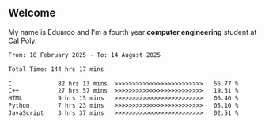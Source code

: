 ## Welcome

 My name is Eduardo and I'm a fourth year **computer engineering** student at Cal Poly.

<!--START_SECTION:waka-->

```txt
From: 18 February 2025 - To: 14 August 2025

Total Time: 144 hrs 17 mins

C             82 hrs 13 mins  >>>>>>>>>>>>>>>>>>>>>>>>>   56.77 %
C++           27 hrs 57 mins  >>>>>>>>>>>>>>>>>>>>>>>>>   19.31 %
HTML          9 hrs 15 mins   >>>>>>>>>>>>>>>>>>>>>>>>>   06.40 %
Python        7 hrs 23 mins   >>>>>>>>>>>>>>>>>>>>>>>>>   05.10 %
JavaScript    3 hrs 37 mins   >>>>>>>>>>>>>>>>>>>>>>>>>   02.51 %
```

<!--END_SECTION:waka-->

<!--
**lalog12/lalog12** is a ✨ _special_ ✨ repository because its `README.md` (this file) appears on your GitHub profile.

Here are some ideas to get you started:

- 🔭 I’m currently working on ...
- 🌱 I’m currently learning ...
- 👯 I’m looking to collaborate on ...
- 🤔 I’m looking for help with ...
- 💬 Ask me about ...
- 📫 How to reach me: ...
- 😄 Pronouns: ...
- ⚡ Fun fact: ...
-->
